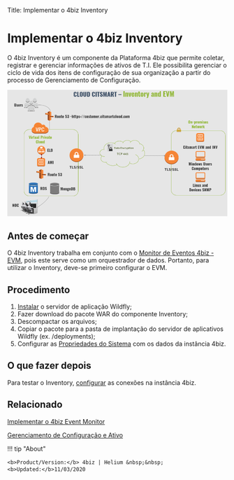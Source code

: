 Title: Implementar o 4biz Inventory

# Implementar o 4biz Inventory

O 4biz Inventory é um componente da Plataforma 4biz que permite coletar, registrar e gerenciar informações de ativos de T.I. Ele possibilita gerenciar o ciclo de vida dos itens de configuração de sua organização a partir do processo de Gerenciamento de Configuração.

![Arquitetura EVM e INV](images/cloud-arch-inv-evm.png)

Antes de começar
------------

O 4biz Inventory trabalha em conjunto com o [Monitor de Eventos 4biz - EVM][1], pois este serve como um orquestrador de dados. Portanto, para utilizar o Inventory, deve-se primeiro configurar o EVM.


## Procedimento

1. [Instalar][2] o servidor de aplicação Wildfly;
2. Fazer download do pacote WAR do componente Inventory;  
3. Descompactar os arquivos;  
4. Copiar o pacote para a pasta de implantação do servidor de aplicativos Wildfly (ex. /deployments);  
5. Configurar as [Propriedades do Sistema][3] com os dados da instância 4biz.

## O que fazer depois  

Para testar o Inventory, [configurar][4] as conexões na instância 4biz.

## Relacionado

[Implementar o 4biz Event Monitor][5]

[Gerenciamento de Configuração e Ativo][6]


[1]:/pt-br/4biz-helium/additional-features/add-ons/event-monitor.html
[2]:/pt-br/4biz-helium/get-started/installation-and-upgrade/perform-installation.html
[3]:/pt-br/4biz-helium/get-started/installation-and-upgrade/perform-installation.html#configuracao-do-system-properties
[4]:/pt-br/4biz-helium/processes/event/configuration/set-inventory-connection.html
[5]:/pt-br/4biz-helium/additional-features/add-ons/event-monitor.html
[6]:/pt-br/4biz-helium/processes/configuration/overview.html



!!! tip "About"

    <b>Product/Version:</b> 4biz | Helium &nbsp;&nbsp;
    <b>Updated:</b>11/03/2020  
	
